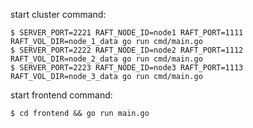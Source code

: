start cluster command:

```shell
$ SERVER_PORT=2221 RAFT_NODE_ID=node1 RAFT_PORT=1111 RAFT_VOL_DIR=node_1_data go run cmd/main.go
$ SERVER_PORT=2222 RAFT_NODE_ID=node2 RAFT_PORT=1112 RAFT_VOL_DIR=node_2_data go run cmd/main.go
$ SERVER_PORT=2223 RAFT_NODE_ID=node3 RAFT_PORT=1113 RAFT_VOL_DIR=node_3_data go run cmd/main.go
```

start frontend command:

```shell
$ cd frontend && go run main.go
```